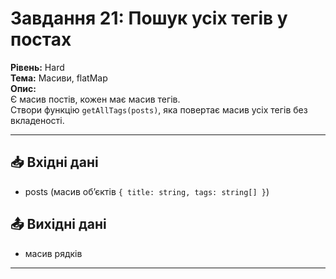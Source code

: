# Завдання 21: Пошук усіх тегів у постах  

**Рівень:** Hard  
**Тема:** Масиви, flatMap  
**Опис:**  
Є масив постів, кожен має масив тегів.  
Створи функцію `getAllTags(posts)`, яка повертає масив усіх тегів без вкладеності.  

---

## 📥 Вхідні дані
- posts (масив об’єктів `{ title: string, tags: string[] }`)

## 📤 Вихідні дані
- масив рядків  

---